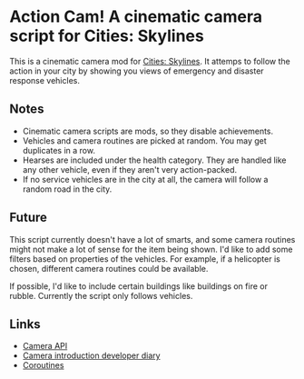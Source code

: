 # Action Cam! A cinematic camera script for Cities: Skylines
This is a cinematic camera mod for [Cities: Skylines](https://www.paradoxplaza.com/cities-skylines/CSCS00GSK-MASTER.html). It attemps to follow the action in your city by showing you views of emergency and disaster response vehicles.

## Notes
* Cinematic camera scripts are mods, so they disable achievements.
* Vehicles and camera routines are picked at random. You may get duplicates in a row.
* Hearses are included under the health category. They are handled like any other vehicle, even if they aren't very action-packed.
* If no service vehicles are in the city at all, the camera will follow a random road in the city.

## Future
This script currently doesn't have a lot of smarts, and some camera routines might not make a lot of sense for the item being shown. I'd like to add some filters based on properties of the vehicles. For example, if a helicopter is chosen, different camera routines could be available.

If possible, I'd like to include certain buildings like buildings on fire or rubble. Currently the script only follows vehicles.

## Links
* [Camera API](https://skylines.paradoxwikis.com/Modding_API#ICamera)
* [Camera introduction developer diary](https://forum.paradoxplaza.com/forum/index.php?threads/cities-skylines-parklife-dev-diary-5-modding-and-menu-filtering.1098504/)
* [Coroutines](https://docs.unity3d.com/ScriptReference/Coroutine.html)